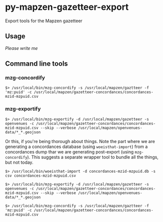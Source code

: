 # py-mapzen-gazetteer-export

Export tools for the Mapzen gazetteer

## Usage

_Please write me_

## Command line tools

### mzg-concordify

	$> /usr/local/bin/mzg-concordify -s /usr/local/mapzen/gaztteer -f 'mz:puid' -c /usr/local/mapzen/gazetteer-concordances/concordances-mzid-mzpuid.csv

### mzg-exportify

	$> /usr/local/bin/mzg-exportify -d /usr/local/mapzen/gazetteer -s openvenues -c /usr/local/mapzen/gazetteer-concordances/concordances-mzid-mzpuid.csv --skip --verbose /usr/local/mapzen/openvenues-data/*_*.geojson


Or this, if you're being thorough about things. Note the part where we are generating a concordances database (using `woeisthat-import`) from a concordances dump thar we are generating post-export (using `mzg-concordify`). This suggests a separate wrapper tool to bundle all the things, but not today.

	$> /usr/local/bin/woeisthat-import -d concordances-mzid-mzpuid.db -s csv concordances-mzid-mzpuid.csv

	$> /usr/local/bin/mzg-exportify -d /usr/local/mapzen/gazetteer -s openvenues -c /usr/local/mapzen/gazetteer-concordances/concordances-mzid-mzpuid.csv --skip --verbose /usr/local/mapzen/openvenues-data/*_*.geojson

	$> /usr/local/bin/mzg-concordify -s /usr/local/mapzen/gaztteer -f 'mz:puid' -c /usr/local/mapzen/gazetteer-concordances/concordances-mzid-mzpuid.csv

